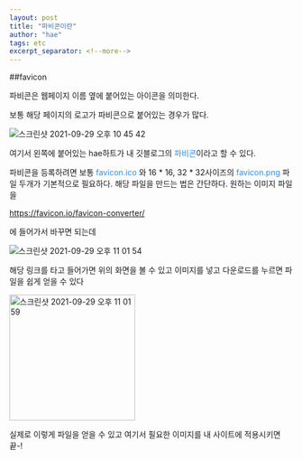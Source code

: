 ```yaml
---
layout: post
title: "파비콘이란"
author: "hae"
tags: etc
excerpt_separator: <!--more-->
---
```


##favicon

파비콘은 웹페이지 이름 옆에 붙어있는 아이콘을 의미한다.

보통 해당 페이지의 로고가 파비콘으로 붙어있는 경우가 많다.<!--more-->



![스크린샷 2021-09-29 오후 10 45 42](https://user-images.githubusercontent.com/91470139/135283862-8c7f0a2e-fb4f-4985-aac0-b9f0b310b93e.png)

여기서 왼쪽에 붙어있는 hae하트가 내 깃블로그의  <span style="color:DodgerBlue">파비콘</span>이라고 할 수 있다.

파비콘을 등록하려면 보통<span style="color:DodgerBlue"> favicon.ico </span> 와 16 * 16, 32 * 32사이즈의 <span style="color:DodgerBlue">favicon.png </span>파일 두개가 기본적으로 필요하다. 해당 파일을 만드는 법은 간단하다. 원하는 이미지 파일을

https://favicon.io/favicon-converter/

에 들어가서 바꾸면 되는데

![스크린샷 2021-09-29 오후 11 01 54](https://user-images.githubusercontent.com/91470139/135284064-aa37ae25-8880-4e68-ab52-a343f56a1222.png)

해당 링크를 타고 들어가면 위의 화면을 볼 수 있고 이미지를 넣고 다운로드를 누르면 파일을 쉽게 얻을 수 있다

<img width="223" alt="스크린샷 2021-09-29 오후 11 01 59" src="https://user-images.githubusercontent.com/91470139/135284114-d5fe74c4-7627-4a1d-9e19-a8c99199d87b.png">

실제로 이렇게 파일을 얻을 수 있고 여기서 필요한 이미지를 내 사이트에 적용시키면 끝-!
